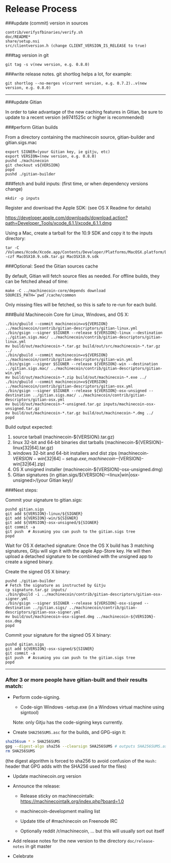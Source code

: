 Release Process
====================

###update (commit) version in sources

	contrib/verifysfbinaries/verify.sh
	doc/README*
	share/setup.nsi
	src/clientversion.h (change CLIENT_VERSION_IS_RELEASE to true)

###tag version in git

	git tag -s v(new version, e.g. 0.8.0)

###write release notes. git shortlog helps a lot, for example:

	git shortlog --no-merges v(current version, e.g. 0.7.2)..v(new version, e.g. 0.8.0)

* * *

###update Gitian

 In order to take advantage of the new caching features in Gitian, be sure to update to a recent version (e9741525c or higher is recommended)

###perform Gitian builds

 From a directory containing the machinecoin source, gitian-builder and gitian.sigs.mac
  
    export SIGNER=(your Gitian key, ie gitju, etc)
	export VERSION=(new version, e.g. 0.8.0)
	pushd ./machinecoin
	git checkout v${VERSION}
	popd
	pushd ./gitian-builder

###fetch and build inputs: (first time, or when dependency versions change)

	mkdir -p inputs

 Register and download the Apple SDK: (see OS X Readme for details)

 https://developer.apple.com/downloads/download.action?path=Developer_Tools/xcode_6.1.1/xcode_6.1.1.dmg

 Using a Mac, create a tarball for the 10.9 SDK and copy it to the inputs directory:

	tar -C /Volumes/Xcode/Xcode.app/Contents/Developer/Platforms/MacOSX.platform/Developer/SDKs/ -czf MacOSX10.9.sdk.tar.gz MacOSX10.9.sdk

###Optional: Seed the Gitian sources cache

  By default, Gitian will fetch source files as needed. For offline builds, they can be fetched ahead of time:

	make -C ../machinecoin-core/depends download SOURCES_PATH=`pwd`/cache/common

  Only missing files will be fetched, so this is safe to re-run for each build.

###Build Machinecoin Core for Linux, Windows, and OS X:

	./bin/gbuild --commit machinecoin=v${VERSION} ../machinecoin/contrib/gitian-descriptors/gitian-linux.yml
	./bin/gsign --signer $SIGNER --release ${VERSION}-linux --destination ../gitian.sigs.mac/ ../machinecoin/contrib/gitian-descriptors/gitian-linux.yml
	mv build/out/machinecoin-*.tar.gz build/out/src/machinecoin-*.tar.gz ../
	./bin/gbuild --commit machinecoin=v${VERSION} ../machinecoin/contrib/gitian-descriptors/gitian-win.yml
	./bin/gsign --signer $SIGNER --release ${VERSION}-win --destination ../gitian.sigs.mac/ ../machinecoin/contrib/gitian-descriptors/gitian-win.yml
	mv build/out/machinecoin-*.zip build/out/machinecoin-*.exe ../
	./bin/gbuild --commit machinecoin=v${VERSION} ../machinecoin/contrib/gitian-descriptors/gitian-osx.yml
	./bin/gsign --signer $SIGNER --release ${VERSION}-osx-unsigned --destination ../gitian.sigs.mac/ ../machinecoin/contrib/gitian-descriptors/gitian-osx.yml
	mv build/out/machinecoin-*-unsigned.tar.gz inputs/machinecoin-osx-unsigned.tar.gz
	mv build/out/machinecoin-*.tar.gz build/out/machinecoin-*.dmg ../
	popd
  Build output expected:

  1. source tarball (machinecoin-${VERSION}.tar.gz)
  2. linux 32-bit and 64-bit binaries dist tarballs (machinecoin-${VERSION}-linux[32|64].tar.gz)
  3. windows 32-bit and 64-bit installers and dist zips (machinecoin-${VERSION}-win[32|64]-setup.exe, machinecoin-${VERSION}-win[32|64].zip)
  4. OS X unsigned installer (machinecoin-${VERSION}-osx-unsigned.dmg)
  5. Gitian signatures (in gitian.sigs/${VERSION}-<linux|win|osx-unsigned>/(your Gitian key)/

###Next steps:

Commit your signature to gitian.sigs:

	pushd gitian.sigs
	git add ${VERSION}-linux/${SIGNER}
	git add ${VERSION}-win/${SIGNER}
	git add ${VERSION}-osx-unsigned/${SIGNER}
	git commit -a
	git push  # Assuming you can push to the gitian.sigs tree
	popd

  Wait for OS X detached signature:
	Once the OS X build has 3 matching signatures, Gitju will sign it with the apple App-Store key.
	He will then upload a detached signature to be combined with the unsigned app to create a signed binary.

  Create the signed OS X binary:

	pushd ./gitian-builder
	# Fetch the signature as instructed by Gitju
	cp signature.tar.gz inputs/
	./bin/gbuild -i ../machinecoin/contrib/gitian-descriptors/gitian-osx-signer.yml
	./bin/gsign --signer $SIGNER --release ${VERSION}-osx-signed --destination ../gitian.sigs/ ../machinecoin/contrib/gitian-descriptors/gitian-osx-signer.yml
	mv build/out/machinecoin-osx-signed.dmg ../machinecoin-${VERSION}-osx.dmg
	popd

Commit your signature for the signed OS X binary:

	pushd gitian.sigs
	git add ${VERSION}-osx-signed/${SIGNER}
	git commit -a
	git push  # Assuming you can push to the gitian.sigs tree
	popd

-------------------------------------------------------------------------

### After 3 or more people have gitian-built and their results match:

- Perform code-signing.

    - Code-sign Windows -setup.exe (in a Windows virtual machine using signtool)

  Note: only Gitju has the code-signing keys currently.

- Create `SHA256SUMS.asc` for the builds, and GPG-sign it:
```bash
sha256sum * > SHA256SUMS
gpg --digest-algo sha256 --clearsign SHA256SUMS # outputs SHA256SUMS.asc
rm SHA256SUMS
```
(the digest algorithm is forced to sha256 to avoid confusion of the `Hash:` header that GPG adds with the SHA256 used for the files)

- Update machinecoin.org version

- Announce the release:

  - Release sticky on machinecointalk: https://machinecointalk.org/index.php?board=1.0

  - machinecoin-development mailing list

  - Update title of #machinecoin on Freenode IRC

  - Optionally reddit /r/machinecoin, ... but this will usually sort out itself

- Add release notes for the new version to the directory `doc/release-notes` in git master

- Celebrate 
